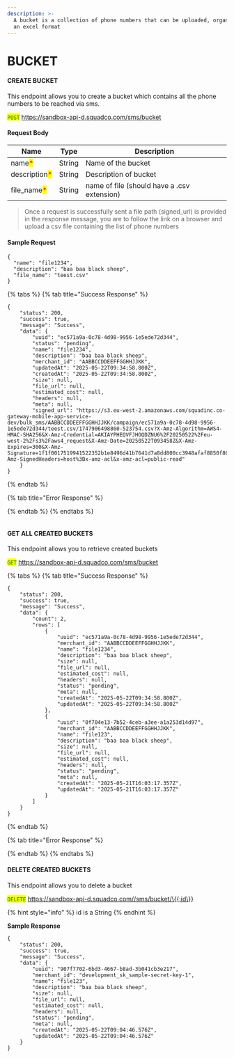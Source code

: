 ```yaml
---
description: >-
  A bucket is a collection of phone numbers that can be uploaded, organized into
  an excel format
---
```


# BUCKET

#### CREATE BUCKET

This endpoint allows you to create a bucket which contains all the phone numbers to be reached via sms.

<mark style="color:green;">`POST`</mark> https://sandbox-api-d.squadco.com/sms/bucket

#### Request Body

| Name                                          | Type   | Description                                 |
| --------------------------------------------- | ------ | ------------------------------------------- |
| name<mark style="color:red;">\*</mark>        | String | Name of the bucket                          |
| description<mark style="color:red;">\*</mark> | String | Description of bucket                       |
| file\_name<mark style="color:red;">\*</mark>  | String | name of file (should have a .csv extension) |

> Once a request is successfully sent a file path (signed\_url) is provided in the response message, you are to follow the link on a browser and upload a csv file containing the list of phone numbers

#### Sample Request

```
{
  "name": "file1234",
  "description": "baa baa black sheep",
  "file_name": "teest.csv"
}

```

{% tabs %}
{% tab title="Success Response" %}
```
{
    "status": 200,
    "success": true,
    "message": "Success",
    "data": {
        "uuid": "ec571a9a-0c78-4d98-9956-1e5ede72d344",
        "status": "pending",
        "name": "file1234",
        "description": "baa baa black sheep",
        "merchant_id": "AABBCCDDEEFFGGHHJJKK",
        "updatedAt": "2025-05-22T09:34:58.800Z",
        "createdAt": "2025-05-22T09:34:58.800Z",
        "size": null,
        "file_url": null,
        "estimated_cost": null,
        "headers": null,
        "meta": null,
        "signed_url": "https://s3.eu-west-2.amazonaws.com/squadinc.co-gateway-mobile-app-service-dev/bulk_sms/AABBCCDDEEFFGGHHJJKK/campaign/ec571a9a-0c78-4d98-9956-1e5ede72d344/teest.csv/1747906498860-523754.csv?X-Amz-Algorithm=AWS4-HMAC-SHA256&X-Amz-Credential=AKIAYPHEQVFJHOQDZNU6%2F20250522%2Feu-west-2%2Fs3%2Faws4_request&X-Amz-Date=20250522T093458Z&X-Amz-Expires=300&X-Amz-Signature=1f1f0017519941522352b1e8496d41b7641d7a8dd800cc3948afaf8850f86e79&X-Amz-SignedHeaders=host%3Bx-amz-acl&x-amz-acl=public-read"
    }
}

```
{% endtab %}

{% tab title="Error Response" %}

{% endtab %}
{% endtabs %}

```
```

#### GET ALL CREATED BUCKETS

This endpoint allows you to retrieve created buckets

<mark style="color:green;">`GET`</mark> https://sandbox-api-d.squadco.com/sms/bucket



{% tabs %}
{% tab title="Success Response" %}
```
{
    "status": 200,
    "success": true,
    "message": "Success",
    "data": {
        "count": 2,
        "rows": [
            {
                "uuid": "ec571a9a-0c78-4d98-9956-1e5ede72d344",
                "merchant_id": "AABBCCDDEEFFGGHHJJKK",
                "name": "file1234",
                "description": "baa baa black sheep",
                "size": null,
                "file_url": null,
                "estimated_cost": null,
                "headers": null,
                "status": "pending",
                "meta": null,
                "createdAt": "2025-05-22T09:34:58.800Z",
                "updatedAt": "2025-05-22T09:34:58.800Z"
            },
            {
                "uuid": "0f704e13-7b52-4ceb-a3ee-a1a253d14d97",
                "merchant_id": "AABBCCDDEEFFGGHHJJKK",
                "name": "file123",
                "description": "baa baa black sheep",
                "size": null,
                "file_url": null,
                "estimated_cost": null,
                "headers": null,
                "status": "pending",
                "meta": null,
                "createdAt": "2025-05-21T16:03:17.357Z",
                "updatedAt": "2025-05-21T16:03:17.357Z"
            }
        ]
    }
}

```
{% endtab %}

{% tab title="Error Response" %}

{% endtab %}
{% endtabs %}

#### DELETE CREATED BUCKETS

This endpoint allows you to delete a bucket

<mark style="color:green;">`DELETE`</mark> https://sandbox-api-d.squadco.com//sms/bucket/\{{:id\}}

{% hint style="info" %}
id is a String
{% endhint %}

**Sample Response**

```
{
    "status": 200,
    "success": true,
    "message": "Success",
    "data": {
        "uuid": "907f7702-6bd3-4667-b8ad-3b041cb3e217",
        "merchant_id": "development_sk_sample-secret-key-1",
        "name": "file123",
        "description": "baa baa black sheep",
        "size": null,
        "file_url": null,
        "estimated_cost": null,
        "headers": null,
        "status": "pending",
        "meta": null,
        "createdAt": "2025-05-22T09:04:46.576Z",
        "updatedAt": "2025-05-22T09:04:46.576Z"
    }
}

```
